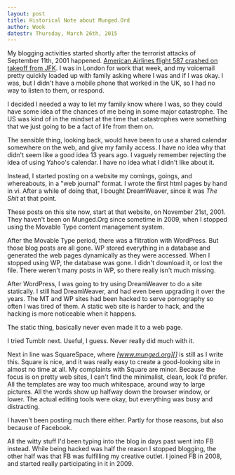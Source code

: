 ```yaml
---
layout: post
title: Historical Note about Munged.Ord
author: Wook
datestr: Thursday, March 26th, 2015
---
```


My blogging activities started shortly after the terrorist attacks of September 11th,
2001 happened. [American Airlines flight 587
crashed on takeoff from JFK][aa587].  I was in London for work that week, and
my voicemail pretty quickly loaded up with family asking where I was and if I was
okay.  I was, but I didn't have a mobile phone that worked in the UK, so I had no
way to listen to them, or respond.

I decided I needed a way to let my family know where I was, so they could have
some idea of the chances of me being in some major catastrophe.  The US was kind
of in the mindset at the time that catastrophes were something that we just going
to be a fact of life from them on.

The sensible thing, looking back, would have been to use a shared calendar
somewhere on the web, and give my family access.  I have no idea why
that didn't seem like a good idea 13 years ago.  I vaguely remember rejecting
the idea of using Yahoo's calendar.  I have no idea what I didn't like about
it.

Instead, I started posting on a website my comings, goings, and whereabouts, in
a "web journal" format.  I wrote the first html pages by hand in vi.  After a while of
doing that, I bought DreamWeaver, since it was _The Shit_ at that point.

These posts on this site now, start at that website, on November 21st, 2001.
They haven't been on
Munged.Org since sometime in 2009, when I stopped using the Movable Type content
management system.

After the Movable Type period, there was a flitration with WordPress. But those
blog posts are all gone.  WP stored everything in a database and generated the
web pages dynamically as they were accessed.  When I stopped using WP, the database
was gone.  I didn't download it, or lost the file.  There weren't many posts in WP,
so there really isn't much missing.

After WordPress, I was going to try using DreamWeaver to do a site statically.
I still had DreamWeaver, and had even been upgrading it over the years. The MT
and WP sites had been hacked to serve pornography so often I was tired of them.
A static web site is harder to hack, and the hacking is more noticeable when it
happens.

The static thing, basically never even made it to a web page.

I tried Tumblr next. Useful, I guess. Never really did much with it.

Next in line was SquareSpace, where *[www.munged.org][]* is still as I write this.
Square is nice, and it was really easy to create a good-looking site in almost
no time at all. My complaints with Square are minor.  Because the focus is on
pretty web sites, I can't find the minimalist, clean, look I'd prefer.  All the
templates are way too much whitespace, around way to large pictures.  All the
words show up halfway down the browser window, or lower.  The actual editing
tools were okay, but everything was busy and distracting.

I haven't been posting much there either.  Partly for those reasons, but also
because of Facebook.

All the witty stuff I'd been typing into the blog in days past went into FB instead.
While being hacked was half the reason I stopped blogging, the other half was that
FB was fulfilling my creative outlet.  I joined FB in 2008, and started really
participating in it in 2009.  

[www.munged.org]: http://www.munged.org
[aa587]:          https://en.wikipedia.org/wiki/American_Airlines_Flight_587
